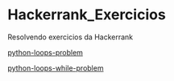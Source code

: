 # Hackerrank_Exercicios
Resolvendo exercicios da Hackerrank

[python-loops-problem](https://github.com/JoaoVitorDeOliveira/Hackerrank_Exercicios/blob/7607db325c212dab969176c39cc5469380396018/python-loops/python-loops-English.pdf)

[python-loops-while-problem](https://github.com/JoaoVitorDeOliveira/Hackerrank_Exercicios/blob/1f461307c82bc102c5acc17836afbbaf99130d09/python-loops-while/python-loops-English.pdf)
